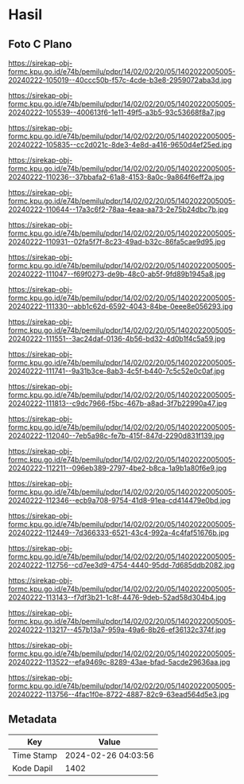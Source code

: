 # Hasil

## Foto C Plano

https://sirekap-obj-formc.kpu.go.id/e74b/pemilu/pdpr/14/02/02/20/05/1402022005005-20240222-105019--40ccc50b-f57c-4cde-b3e8-2959072aba3d.jpg

https://sirekap-obj-formc.kpu.go.id/e74b/pemilu/pdpr/14/02/02/20/05/1402022005005-20240222-105539--400613f6-1e11-49f5-a3b5-93c53668f8a7.jpg

https://sirekap-obj-formc.kpu.go.id/e74b/pemilu/pdpr/14/02/02/20/05/1402022005005-20240222-105835--cc2d021c-8de3-4e8d-a416-9650d4ef25ed.jpg

https://sirekap-obj-formc.kpu.go.id/e74b/pemilu/pdpr/14/02/02/20/05/1402022005005-20240222-110236--37bbafa2-61a8-4153-8a0c-9a864f6eff2a.jpg

https://sirekap-obj-formc.kpu.go.id/e74b/pemilu/pdpr/14/02/02/20/05/1402022005005-20240222-110644--17a3c6f2-78aa-4eaa-aa73-2e75b24dbc7b.jpg

https://sirekap-obj-formc.kpu.go.id/e74b/pemilu/pdpr/14/02/02/20/05/1402022005005-20240222-110931--02fa5f7f-8c23-49ad-b32c-86fa5cae9d95.jpg

https://sirekap-obj-formc.kpu.go.id/e74b/pemilu/pdpr/14/02/02/20/05/1402022005005-20240222-111047--f69f0273-de9b-48c0-ab5f-9fd89b1945a8.jpg

https://sirekap-obj-formc.kpu.go.id/e74b/pemilu/pdpr/14/02/02/20/05/1402022005005-20240222-111330--abb1c62d-6592-4043-84be-0eee8e056293.jpg

https://sirekap-obj-formc.kpu.go.id/e74b/pemilu/pdpr/14/02/02/20/05/1402022005005-20240222-111551--3ac24daf-0136-4b56-bd32-4d0b1f4c5a59.jpg

https://sirekap-obj-formc.kpu.go.id/e74b/pemilu/pdpr/14/02/02/20/05/1402022005005-20240222-111741--9a31b3ce-8ab3-4c5f-b440-7c5c52e0c0af.jpg

https://sirekap-obj-formc.kpu.go.id/e74b/pemilu/pdpr/14/02/02/20/05/1402022005005-20240222-111813--c9dc7966-f5bc-467b-a8ad-3f7b22990a47.jpg

https://sirekap-obj-formc.kpu.go.id/e74b/pemilu/pdpr/14/02/02/20/05/1402022005005-20240222-112040--7eb5a98c-fe7b-415f-847d-2290d831f139.jpg

https://sirekap-obj-formc.kpu.go.id/e74b/pemilu/pdpr/14/02/02/20/05/1402022005005-20240222-112211--096eb389-2797-4be2-b8ca-1a9b1a80f6e9.jpg

https://sirekap-obj-formc.kpu.go.id/e74b/pemilu/pdpr/14/02/02/20/05/1402022005005-20240222-112346--ecb9a708-9754-41d8-91ea-cd414479e0bd.jpg

https://sirekap-obj-formc.kpu.go.id/e74b/pemilu/pdpr/14/02/02/20/05/1402022005005-20240222-112449--7d366333-6521-43c4-992a-4c4faf51676b.jpg

https://sirekap-obj-formc.kpu.go.id/e74b/pemilu/pdpr/14/02/02/20/05/1402022005005-20240222-112756--cd7ee3d9-4754-4440-95dd-7d685ddb2082.jpg

https://sirekap-obj-formc.kpu.go.id/e74b/pemilu/pdpr/14/02/02/20/05/1402022005005-20240222-113143--f7df3b21-1c8f-4476-9deb-52ad58d304b4.jpg

https://sirekap-obj-formc.kpu.go.id/e74b/pemilu/pdpr/14/02/02/20/05/1402022005005-20240222-113217--457b13a7-959a-49a6-8b26-ef36132c374f.jpg

https://sirekap-obj-formc.kpu.go.id/e74b/pemilu/pdpr/14/02/02/20/05/1402022005005-20240222-113522--efa9469c-8289-43ae-bfad-5acde29636aa.jpg

https://sirekap-obj-formc.kpu.go.id/e74b/pemilu/pdpr/14/02/02/20/05/1402022005005-20240222-113756--4fac1f0e-8722-4887-82c9-63ead564d5e3.jpg


## Metadata

| Key        | Value               |
| ---------- | ------------------- |
| Time Stamp | 2024-02-26 04:03:56 |
| Kode Dapil | 1402                |



